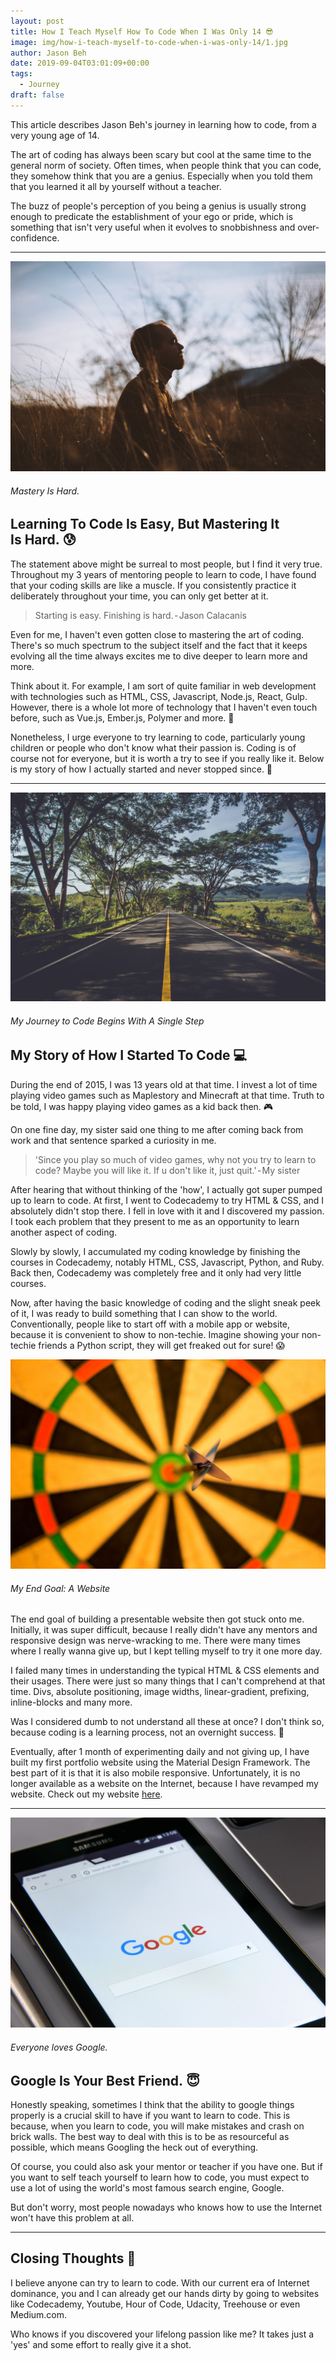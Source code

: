 ```yaml
---
layout: post
title: How I Teach Myself How To Code When I Was Only 14 😎
image: img/how-i-teach-myself-to-code-when-i-was-only-14/1.jpg
author: Jason Beh
date: 2019-09-04T03:01:09+00:00
tags:
  - Journey
draft: false
---
```


This article describes Jason Beh's journey in learning how to code, from a very young age of 14.

The art of coding has always been scary but cool at the same time to the general norm of society. Often times, when people think that you can code, they somehow think that you are a genius. Especially when you told them that you learned it all by yourself without a teacher.

The buzz of people's perception of you being a genius is usually strong enough to predicate the establishment of your ego or pride, which is something that isn't very useful when it evolves to snobbishness and over-confidence.

---

![Mastery](img/how-i-teach-myself-to-code-when-i-was-only-14/2.jpg)

###### Mastery Is Hard.

## Learning To Code Is Easy, But Mastering It Is Hard. 😰

The statement above might be surreal to most people, but I find it very true. Throughout my 3 years of mentoring people to learn to code, I have found that your coding skills are like a muscle. If you consistently practice it deliberately throughout your time, you can only get better at it.

> Starting is easy. Finishing is hard. - Jason Calacanis

Even for me, I haven't even gotten close to mastering the art of coding. There's so much spectrum to the subject itself and the fact that it keeps evolving all the time always excites me to dive deeper to learn more and more.

Think about it. For example, I am sort of quite familiar in web development with technologies such as HTML, CSS, Javascript, Node.js, React, Gulp. However, there is a whole lot more of technology that I haven't even touch before, such as Vue.js, Ember.js, Polymer and more. 🤩

Nonetheless, I urge everyone to try learning to code, particularly young children or people who don't know what their passion is. Coding is of course not for everyone, but it is worth a try to see if you really like it. Below is my story of how I actually started and never stopped since. 🚀

---

![My Coding Journey](img/how-i-teach-myself-to-code-when-i-was-only-14/3.jpg)

###### My Journey to Code Begins With A Single Step

## My Story of How I Started To Code 💻

During the end of 2015, I was 13 years old at that time. I invest a lot of time playing video games such as Maplestory and Minecraft at that time. Truth to be told, I was happy playing video games as a kid back then. 🎮

On one fine day, my sister said one thing to me after coming back from work and that sentence sparked a curiosity in me.

> 'Since you play so much of video games, why not you try to learn to code? Maybe you will like it. If u don't like it, just quit.' - My sister

After hearing that without thinking of the 'how', I actually got super pumped up to learn to code. At first, I went to Codecademy to try HTML & CSS, and I absolutely didn't stop there. I fell in love with it and I discovered my passion. I took each problem that they present to me as an opportunity to learn another aspect of coding.

Slowly by slowly, I accumulated my coding knowledge by finishing the courses in Codecademy, notably HTML, CSS, Javascript, Python, and Ruby. Back then, Codecademy was completely free and it only had very little courses.

Now, after having the basic knowledge of coding and the slight sneak peek of it, I was ready to build something that I can show to the world. Conventionally, people like to start off with a mobile app or website, because it is convenient to show to non-techie. Imagine showing your non-techie friends a Python script, they will get freaked out for sure! 😱

![My Coding Journey](img/how-i-teach-myself-to-code-when-i-was-only-14/4.jpg)

###### My End Goal: A Website

The end goal of building a presentable website then got stuck onto me. Initially, it was super difficult, because I really didn't have any mentors and responsive design was nerve-wracking to me. There were many times where I really wanna give up, but I kept telling myself to try it one more day.

I failed many times in understanding the typical HTML & CSS elements and their usages. There were just so many things that I can't comprehend at that time. Divs, absolute positioning, image widths, linear-gradient, prefixing, inline-blocks and many more.

Was I considered dumb to not understand all these at once? I don't think so, because coding is a learning process, not an overnight success. 🚩

Eventually, after 1 month of experimenting daily and not giving up, I have built my first portfolio website using the Material Design Framework. The best part of it is that it is also mobile responsive. Unfortunately, it is no longer available as a website on the Internet, because I have revamped my website. Check out my website [here](https://www.jasonbeh.com).

---

![Google Helps A Lot In Coding ](img/how-i-teach-myself-to-code-when-i-was-only-14/5.jpg)

###### Everyone loves Google.

## Google Is Your Best Friend. 😇

Honestly speaking, sometimes I think that the ability to google things properly is a crucial skill to have if you want to learn to code. This is because, when you learn to code, you will make mistakes and crash on brick walls. The best way to deal with this is to be as resourceful as possible, which means Googling the heck out of everything.

Of course, you could also ask your mentor or teacher if you have one. But if you want to self teach yourself to learn how to code, you must expect to use a lot of using the world's most famous search engine, Google.

But don't worry, most people nowadays who knows how to use the Internet won't have this problem at all.

---

## Closing Thoughts 🤔

I believe anyone can try to learn to code. With our current era of Internet dominance, you and I can already get our hands dirty by going to websites like Codecademy, Youtube, Hour of Code, Udacity, Treehouse or even Medium.com.

Who knows if you discovered your lifelong passion like me? It takes just a 'yes' and some effort to really give it a shot.

